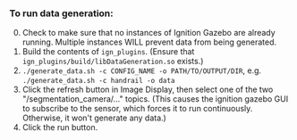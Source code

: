 ### To run data generation:

0. Check to make sure that no instances of Ignition Gazebo are already running. Multiple instances WILL prevent data from being generated.
1. Build the contents of `ign_plugins`. (Ensure that `ign_plugins/build/libDataGeneration.so` exists.)
2. `./generate_data.sh -c CONFIG_NAME -o PATH/TO/OUTPUT/DIR`, e.g. `./generate_data.sh -c handrail -o data`
3. Click the refresh button in Image Display, then select one of the two "/segmentation_camera/..." topics. (This causes the ignition gazebo GUI to subscribe to the sensor, which forces it to run continuously. Otherwise, it won't generate any data.)
4. Click the run button.

